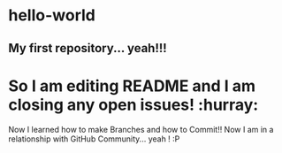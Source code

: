 # hello-world
My first repository... yeah!!!
-----------------------------------
So I am editing README and I am closing any open issues! :hurray:
====================================================================
Now I learned how to make Branches and how to Commit!!
Now I am in a relationship with GitHub Community... yeah ! :P
